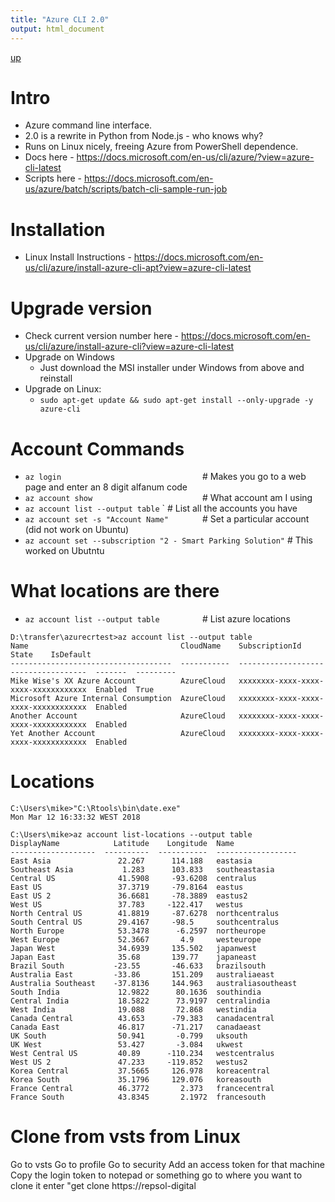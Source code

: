```yaml
---
title: "Azure CLI 2.0"
output: html_document
---
```

[up](https://mikewise2718.github.io/markdowndocs/)

# Intro
 - Azure command line interface.
 - 2.0 is a rewrite in Python from Node.js - who knows why?
 - Runs on Linux nicely, freeing Azure from PowerShell dependence.
 - Docs here -  https://docs.microsoft.com/en-us/cli/azure/?view=azure-cli-latest
 - Scripts here - https://docs.microsoft.com/en-us/azure/batch/scripts/batch-cli-sample-run-job

# Installation
- Linux Install Instructions - https://docs.microsoft.com/en-us/cli/azure/install-azure-cli-apt?view=azure-cli-latest

# Upgrade version
- Check current version number here - https://docs.microsoft.com/en-us/cli/azure/install-azure-cli?view=azure-cli-latest
- Upgrade on Windows
   - Just download the MSI installer under Windows from above and reinstall
- Upgrade on Linux:
   - `sudo apt-get update && sudo apt-get install --only-upgrade -y azure-cli`

# Account Commands
- `az login                               `  # Makes you go to a web page and enter an 8 digit alfanum code 
- `az account show                        `  # What account am I using
- `az account list --output table`        `  # List all the accounts you have
- `az account set -s "Account Name"       `  # Set a particular account  (did not work on Ubuntu)
- `az account set --subscription "2 - Smart Parking Solution"` # This worked on Ubutntu


# What locations are there   
- `az account list --output table         `  # List azure locations

```
D:\transfer\azurecrtest>az account list --output table
Name                                  CloudName    SubscriptionId                        State    IsDefault
------------------------------------  -----------  ------------------------------------  -------  ---------
Mike Wise's XX Azure Account          AzureCloud   xxxxxxxx-xxxx-xxxx-xxxx-xxxxxxxxxxxx  Enabled  True
Microsoft Azure Internal Consumption  AzureCloud   xxxxxxxx-xxxx-xxxx-xxxx-xxxxxxxxxxxx  Enabled
Another Account                       AzureCloud   xxxxxxxx-xxxx-xxxx-xxxx-xxxxxxxxxxxx  Enabled
Yet Another Account                   AzureCloud   xxxxxxxx-xxxx-xxxx-xxxx-xxxxxxxxxxxx  Enabled
```

# Locations
```
C:\Users\mike>"C:\Rtools\bin\date.exe"
Mon Mar 12 16:33:32 WEST 2018

C:\Users\mike>az account list-locations --output table
DisplayName            Latitude    Longitude  Name
-------------------  ----------  -----------  ------------------
East Asia               22.267      114.188   eastasia
Southeast Asia           1.283      103.833   southeastasia
Central US              41.5908     -93.6208  centralus
East US                 37.3719     -79.8164  eastus
East US 2               36.6681     -78.3889  eastus2
West US                 37.783     -122.417   westus
North Central US        41.8819     -87.6278  northcentralus
South Central US        29.4167     -98.5     southcentralus
North Europe            53.3478      -6.2597  northeurope
West Europe             52.3667       4.9     westeurope
Japan West              34.6939     135.502   japanwest
Japan East              35.68       139.77    japaneast
Brazil South           -23.55       -46.633   brazilsouth
Australia East         -33.86       151.209   australiaeast
Australia Southeast    -37.8136     144.963   australiasoutheast
South India             12.9822      80.1636  southindia
Central India           18.5822      73.9197  centralindia
West India              19.088       72.868   westindia
Canada Central          43.653      -79.383   canadacentral
Canada East             46.817      -71.217   canadaeast
UK South                50.941       -0.799   uksouth
UK West                 53.427       -3.084   ukwest
West Central US         40.89      -110.234   westcentralus
West US 2               47.233     -119.852   westus2
Korea Central           37.5665     126.978   koreacentral
Korea South             35.1796     129.076   koreasouth
France Central          46.3772       2.373   francecentral
France South            43.8345       2.1972  francesouth
```


# Clone from vsts from Linux
Go to vsts
Go to profile
Go to security
Add an access token for that machine
Copy the login token to notepad or something
go to where you want to clone it
enter "get clone https://repsol-digital

